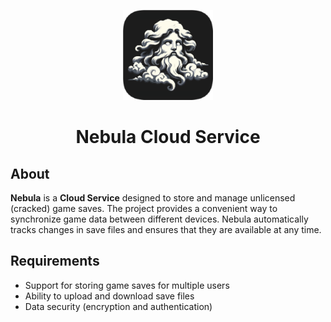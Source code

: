 <p align="center">
  <img src="src/main/resources/images/icons/icon.png" alt="Logo" width="144">
</p>

<h1 align="center">Nebula Cloud Service</h1>

## About
**Nebula** is a **Cloud Service** designed to store and manage unlicensed (cracked) game saves. The project provides a convenient way to synchronize game data between different devices. Nebula automatically tracks changes in save files and ensures that they are available at any time.

## Requirements
* Support for storing game saves for multiple users
* Ability to upload and download save files
* Data security (encryption and authentication)
